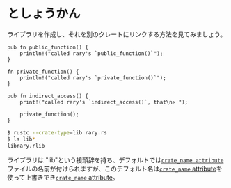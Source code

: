 # <!--Library--> としょうかん

<!--Let's create a library, and then see how to link it to another crate.-->
ライブラリを作成し、それを別のクレートにリンクする方法を見てみましょう。

```rust,editable
pub fn public_function() {
    println!("called rary's `public_function()`");
}

fn private_function() {
    println!("called rary's `private_function()`");
}

pub fn indirect_access() {
    print!("called rary's `indirect_access()`, that\n> ");

    private_function();
}
```

```bash
$ rustc --crate-type=lib rary.rs
$ ls lib*
library.rlib
```

<!--Libraries get prefixed with "lib", and by default they get named after their crate file, but this default name can be overridden using the [`crate_name` attribute][crate-name].-->
ライブラリは "lib"という接頭辞を持ち、デフォルトでは[`crate_name attribute`][crate-name]ファイルの名前が付けられますが、このデフォルト名は[`crate_name` attribute][crate-name]を使って上書きでき[`crate_name` attribute][crate-name]。

[crate-name]: attribute/crate.html
